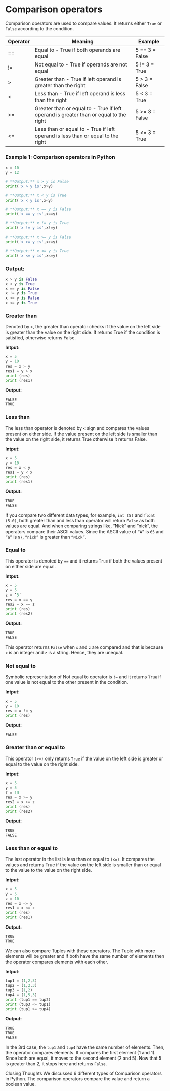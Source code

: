 # Comparison operators

Comparison operators are used to compare values.
It returns either `True` or `False` according to the condition.

| Operator | Meaning                                                                               | Example        |
| -------- | ------------------------------------------------------------------------------------- | -------------- |
| ==       | Equal to - True if both operands are equal                                            | 5 == 3 = False |
| !=       | Not equal to - True if operands are not equal                                         | 5 != 3 = True  |
| >        | Greater than - True if left operand is greater than the right                         | 5 > 3 = False  |
| <        | Less than - True if left operand is less than the right                               | 5 < 3 = True   |
| >=       | Greater than or equal to - True if left operand is greater than or equal to the right | 5 >= 3 = False |
| <=       | Less than or equal to - True if left operand is less than or equal to the right       | 5 <= 3 = True  |

### Example 1: Comparison operators in Python

```python
x = 10
y = 12

# **Output:** x > y is False
print('x > y is',x>y)

# **Output:** x < y is True
print('x < y is',x<y)

# **Output:** x == y is False
print('x == y is',x==y)

# **Output:** x != y is True
print('x != y is',x!=y)

# **Output:** x >= y is False
print('x >= y is',x>=y)

# **Output:** x <= y is True
print('x <= y is',x<=y)
```

### **Output:**

```python
x > y is False
x < y is True
x == y is False
x != y is True
x >= y is False
x <= y is True
```

### Greater than

Denoted by `>`, the greater than operator checks if the value on the left side is greater than the value on the right side. It returns True if the condition is satisfied, otherwise returns False.

**Intput:**

```python
x = 5
y = 10
res = x > y
res1 = y > x
print (res)
print (res1)
```

**Output:**

```python
FALSE
TRUE
```

### Less than

The less than operator is denoted by `<` sign and compares the values present on either side. If the value present on the left side is smaller than the value on the right side, it returns True otherwise it returns False.

**Intput:**

```python
x = 5
y = 10
res = x < y
res1 = y < x
print (res)
print (res1)
```

**Output:**

```python
TRUE
FALSE
```

If you compare two different data types, for example, `int (5)` and `float (5.0)`, both greater than and less than operator will return `False` as both values are equal.
And when comparing strings like, “Nick” and “nick”, the operators compare their ASCII values. Since the ASCII value of `“A”` is `65` and `“a”` is `97`, `“nick”` is greater than `“Nick”`.

### Equal to

This operator is denoted by `==` and it returns `True` if both the values present on either side are equal.

**Intput:**

```python
x = 5
y = 5
z = ‘5’
res = x == y
res2 = x == z
print (res)
print (res2)
```

**Output:**

```python
TRUE
FALSE
```

This operator returns `False` when `x` and `z` are compared and that is because `x` is an integer and `z` is a string. Hence, they are unequal.

### Not equal to

Symbolic representation of Not equal to operator is `!=` and it returns `True` if one value is not equal to the other present in the condition.

**Intput:**

```python
x = 5
y = 10
res = x != y
print (res)
```

**Output:**

```python
FALSE
```

### Greater than or equal to

This operator `(>=)` only returns `True` if the value on the left side is greater or equal to the value on the right side.

**Intput:**

```python
x = 5
y = 5
z = 10
res = x >= y
res2 = x >= z
print (res)
print (res2)
```

**Output:**

```python
TRUE
FALSE
```

### Less than or equal to

The last operator in the list is less than or equal to `(<=)`. It compares the values and returns True if the value on the left side is smaller than or equal to the value to the value on the right side.

**Intput:**

```python
x = 5
y = 5
z = 10
res = x <= y
res1 = x <= z
print (res)
print (res1)
```

**Output:**

```python
TRUE
TRUE
```

We can also compare Tuples with these operators. The Tuple with more elements will be greater and if both have the same number of elements then the operator compares elements with each other.

**Intput:**

```python
tup1 = (1,2,3)
tup2 = (1,2,3)
tup3 = (1,2)
tup4 = (1,5,3)
print (tup1 == tup2)
print (tup3 <= tup1)
print (tup1 >= tup4)
```

**Output:**

```python
TRUE
TRUE
FALSE
```

In the 3rd case, the `tup1` and `tup4` have the same number of elements. Then, the operator compares elements. It compares the first element (1 and 1). Since both are equal, it moves to the second element (2 and 5). Now that 5 is greater than 2, it stops here and returns `False`.

Closing Thoughts
We discussed 6 different types of Comparison operators in Python. The comparison operators compare the value and return a boolean value.
